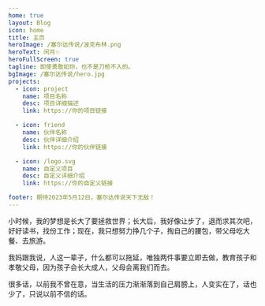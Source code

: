 ```yaml
---
home: true
layout: Blog
icon: home
title: 主页
heroImage: /塞尔达传说/波克布林.png
heroText: 闲月✨
heroFullScreen: true
tagline: 即使勇敢如你，也不是刀枪不入的。
bgImage: /塞尔达传说/hero.jpg
projects:
  - icon: project
    name: 项目名称
    desc: 项目详细描述
    link: https://你的项目链接

  - icon: friend
    name: 伙伴名称
    desc: 伙伴详细介绍
    link: https://你的伙伴链接

  - icon: /logo.svg
    name: 自定义项目
    desc: 自定义详细介绍
    link: https://你的自定义链接

footer: 期待2023年5月12日，塞尔达传说天下无敌！
---
```


小时候，我的梦想是长大了要拯救世界；长大后，我好像让步了，退而求其次吧，好好读书，找份工作；现在，我只想努力挣几个子，掏自己的腰包，带父母吃大餐、去旅游。  

我妈跟我说，人这一辈子，什么都可以拖延，唯独两件事要立即去做，教育孩子和孝敬父母，因为孩子会长大成人，父母会离我们而去。  

很多话，以前我不曾在意，当生活的压力渐渐落到自己肩膀上，人变实在了，话也少了，只说以前不信的话。
